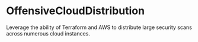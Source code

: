 # OffensiveCloudDistribution
Leverage the ability of Terraform and AWS to distribute large security scans across numerous cloud instances.
